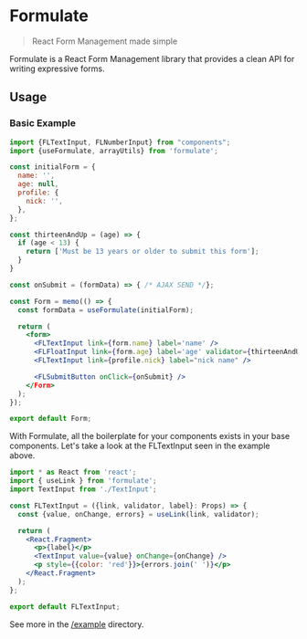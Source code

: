 # Formulate
> React Form Management made simple

Formulate is a React Form Management library that provides a clean API for writing expressive forms.

## Usage

### Basic Example

```jsx
import {FLTextInput, FLNumberInput} from "components";
import {useFormulate, arrayUtils} from 'formulate';

const initialForm = {
  name: '',
  age: null,
  profile: {
    nick: '',
  },
};

const thirteenAndUp = (age) => {
  if (age < 13) {
    return ['Must be 13 years or older to submit this form'];
  }
}

const onSubmit = (formData) => { /* AJAX SEND */};

const Form = memo(() => {
  const formData = useFormulate(initialForm);

  return (
    <form>
      <FLTextInput link={form.name} label='name' />
      <FLFloatInput link={form.age} label='age' validator={thirteenAndUp} />
      <FLTextInput link={profile.nick} label="nick name" />

      <FLSubmitButton onClick={onSubmit} />
    </Form>
  );
});

export default Form;
```

With Formulate, all the boilerplate for your components exists in your base components. Let's take a look at the FLTextInput seen in the example above.

```jsx
import * as React from 'react';
import { useLink } from 'formulate';
import TextInput from './TextInput';

const FLTextInput = ({link, validator, label}: Props) => {
  const {value, onChange, errors} = useLink(link, validator);

  return (
    <React.Fragment>
      <p>{label}</p>
      <TextInput value={value} onChange={onChange} />
      <p style={{color: 'red'}}>{errors.join(' ')}</p>
    </React.Fragment>
  );
};

export default FLTextInput;
```

See more in the [/example](./example) directory.